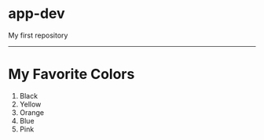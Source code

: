 # app-dev
My first repository


***

# My Favorite Colors

1. Black
2. Yellow
3. Orange
4. Blue
5. Pink
